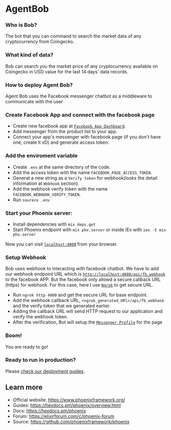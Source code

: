 # AgentBob

### Who is Bob?
The bot that you can command to search the market data of any cryptocurrency from Coingecko.

### What kind of data?
Bob can search you the market price of any cryptocurrency available on Coingecko in USD value for the last 14 days' data records.

### How to deploy Agent Bob?
Agent Bob uses the Facebook messenger chatbot as a middleware to communicate with the user
 
### Create Facebook App and connect with the facebook page
  * Create new facebook app at [`Facebook App Dashboard`](https://developers.facebook.com/apps/).
  * Add messenger from the product list to your app.
  * Connect your app's messenger with facebook page (if you don't have one,  create it xD) and generate access token.
  
### Add the enviroment variable
  * Create `.env` at the same directory of the code.
  * Add the access token with the name `FACEBOOK_PAGE_ACCESS_TOKEN`.
  * Generat a new string as a `Verify token` for webhook(looks the detail information at `Webhook` section).
  * Add the webhook verify token with the name `FACEBOOK_WEBHOOK_VERIFY_TOKEN`.
  * Run `sourece .env` 
  
### Start your Phoenix server: 

  * Install dependencies with `mix deps.get`
  * Start Phoenix endpoint with `mix phx.server` or inside IEx with `iex -S mix phx.server`

Now you can visit [`localhost:4000`](http://localhost:4000) from your browser.
  
### Setup Webhook
Bob uses webhook to interacting with facebook chatbot. We have to add our webhook endpoint URL which is [`http://localhost:4000/api/fb_webhook`](http://localhost:4000/api/fb_webhook) to the facebook APP. But the facebook only allowd a secure callback URL (https) for webhook. For this case, here I use [`Ngrok`](https://ngrok.com/) to get secure URL. 
  
  * Run `ngrok http 4000` and get the secure URL for base endpoint.
  * Add the webhook callback URL, `<ngrok_generated_URl>/api/fb_webhook` and the verify token that we generated earlier.
  * Adding the callback URL will send HTTP request to our application and verify the webhook token.
  * After the verification, Bot will setup the [`Messenger Profile`](https://developers.facebook.com/docs/messenger-platform/reference/messenger-profile-api) for the page
 
### Boom!
You are ready to go! 

### Ready to run in production? 
Please [check our deployment guides](https://hexdocs.pm/phoenix/deployment.html).

## Learn more

  * Official website: https://www.phoenixframework.org/
  * Guides: https://hexdocs.pm/phoenix/overview.html
  * Docs: https://hexdocs.pm/phoenix
  * Forum: https://elixirforum.com/c/phoenix-forum
  * Source: https://github.com/phoenixframework/phoenix
